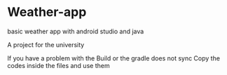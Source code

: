 # Weather-app
basic weather app with android studio and java

A project for the university

If you have a problem with the Build or the gradle does not sync Copy the codes inside the files and use them
